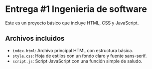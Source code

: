 # Entrega #1 Ingenieria de software

Este es un proyecto básico que incluye HTML, CSS y JavaScript. 

## Archivos incluidos

- `index.html`: Archivo principal HTML con estructura básica.
- `style.css`: Hoja de estilos con un fondo claro y fuente sans-serif.
- `script.js`: Script JavaScript con una función simple de saludo.

